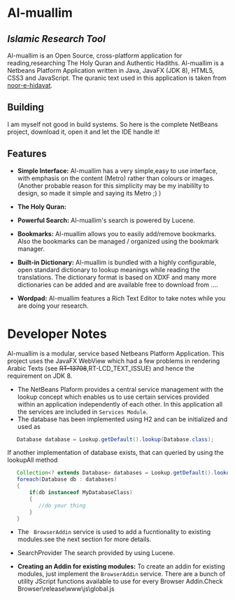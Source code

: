 Al-muallim
================================
_Islamic Research Tool_
--------------------------------
Al-muallim is an Open Source, cross-platform application for reading,researching The Holy Quran and Authentic Hadiths. 
Al-muallim is a Netbeans Platform Application written in Java, JavaFX (JDK 8), HTML5, CSS3 and JavaScript.
The quranic text used in this application is taken from [noor-e-hidayat](http://noorehidayat.org/).

Building
--------
I am myself not good in build systems. So here is the complete NetBeans project, download it, open it and let the IDE handle it!

Features
--------
* **Simple Interface:**
Al-muallim has a very simple,easy to use interface, with emphasis on the content (Metro) rather than colours or images. (Another probable reason for this simplicity may be my inabililty to design, so made it simple and saying its Metro ;) )

* **The Holy Quran:**

* **Powerful Search:**
Al-muallim's search is powered by Lucene. 

* **Bookmarks:**
Al-muallim allows you to easily add/remove bookmarks. Also the bookmarks can be managed / organized using the bookmark manager.

* **Built-in Dictionary:**
Al-muallim is bundled with a highly configurable, open standard dictionary to lookup meanings while reading the translations. The dictionary format is based on XDXF and many more dictionaries can be added and are available free to download from ....


* **Wordpad:**
Al-muallim features a Rich Text Editor to take notes while you are doing your research.

Developer Notes
==============
Al-muallim is a modular, service based Netbeans Platform Application. This project uses the JavaFX WebView which had a few problems in rendering Arabic Texts (see ~~RT-13708~~,RT-LCD_TEXT_ISSUE) and hence the requirement on JDK 8.

* The NetBeans Plaform provides a central service management with the lookup concept which enables 
us to use certain services provided within an application independently of each other. In this application all the services are included in ```Services Module```.
* The database has been implemented using H2 and can be initialized and used as
```java
   Database database = Lookup.getDefault().lookup(Database.class);
```
If another implementation of database exists, that can queried by using the lookupAll method
```java
   Collection<? extends Database> databases = Lookup.getDefault().lookupAll(Database.class);
   foreach(Database db : databases)
   {
       if(db instanceof MyDatabaseClass)
       {
          //do your thing
       }
   }
```

* The ``` BrowserAddin``` service is used to add a fucntionality to existing modules.see the next section for more details.

* SearchProvider
The search provided by using Lucene.

* **Creating an Addin for existing modules:**
To create an addin for existing modules, just implement the ```BrowserAddin``` service. There are a bunch of utility JScript functions available to use for every Browser Addin.Check Browser\release\www\js\global.js
